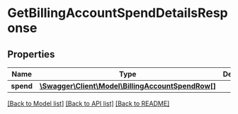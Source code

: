 # GetBillingAccountSpendDetailsResponse

## Properties
Name | Type | Description | Notes
------------ | ------------- | ------------- | -------------
**spend** | [**\Swagger\Client\Model\BillingAccountSpendRow[]**](BillingAccountSpendRow.md) |  | 

[[Back to Model list]](../../README.md#documentation-for-models) [[Back to API list]](../../README.md#documentation-for-api-endpoints) [[Back to README]](../../README.md)

